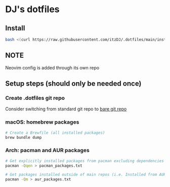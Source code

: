 # DJ's dotfiles

## Install

```bash
bash <(curl https://raw.githubusercontent.com/itzDJ/.dotfiles/main/install.sh)
```

## NOTE

Neovim config is added through its own repo

## Setup steps (should only be needed once)

### Create .dotfiles git repo

Consider switching from standard git repo to [bare git repo](https://www.atlassian.com/git/tutorials/dotfiles)

### macOS: homebrew packages

```bash
# Create a Brewfile (all installed packages)
brew bundle dump
```

### Arch: pacman and AUR packages

```bash
# Get explicitly installed packages from pacman excluding dependencies
pacman -Qqen > pacman_packages.txt

# Get packages installed outside of main repos (i.e. Installed from AUR)
pacman -Qm > aur_packages.txt
```
